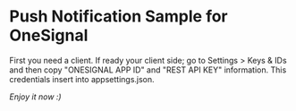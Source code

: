 # Push Notification Sample for OneSignal

First you need a client. If ready your client side; go to Settings > Keys & IDs and then copy "ONESIGNAL APP ID" and "REST API KEY" information. This credentials insert into appsettings.json.

*Enjoy it now :)*